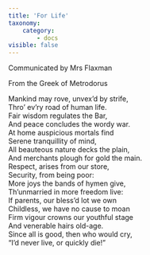 ```yaml
---
title: 'For Life'
taxonomy:
    category:
        - docs
visible: false
---
```


<div class="author">Communicated by Mrs Flaxman</div>

<span class="title">From the Greek of Metrodorus  </span>
  
Mankind may rove, unvex’d by strife,  
Thro’ ev’ry road of human life.  
Fair wisdom regulates the Bar,  
And peace concludes the wordy war.  
At home auspicious mortals find  
Serene tranquillity of mind,  
All beauteous nature decks the plain,  
And merchants plough for gold the main.  
Respect, arises from our store,  
Security, from being poor:  
More joys the bands of hymen give,  
Th’unmarried in more freedom live:  
If parents, our bless’d lot we own  
Childless, we have no cause to moan  
Firm vigour crowns our youthful stage  
And venerable hairs old-age.  
Since all is good, then who would cry,  
“I’d never live, or quickly die!”